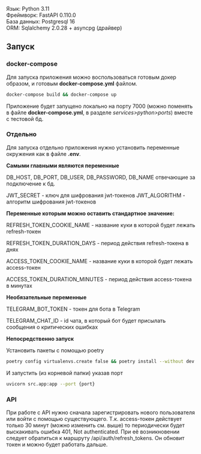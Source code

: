 Язык: Python 3.11  
Фреймворк: FastAPI 0.110.0  
База данных: Postgresql 16  
ORM: Sqlalchemy 2.0.28 + asyncpg (драйвер)  

## Запуск 
### docker-compose
Для запуска приложения можно воспользоваться готовым докер образом, и готовым **docker-compose.yml** файлом.
```bash
docker-compose build && docker-compose up
```
Приложение будет запущено локально на порту 7000 (можно поменять в файле **docker-compose.yml**,
в разделе *services>python>ports*) вместе с тестовой бд.

### Отдельно

Для запуска отдельно приложения нужно установить переменные окружения как в файле
**.env**. 

**Самыми главными являются переменные**

DB_HOST, DB_PORT, DB_USER, DB_PASSWORD, DB_NAME отвечающие за подключение
к бд.

JWT_SECRET - ключ для шифрования jwt-токенов
JWT_ALGORITHM - алгоритм шифрования jwt-токенов

**Переменные которым можно оставить стандартное значение:**

REFRESH_TOKEN_COOKIE_NAME - название куки в которой будет лежать refresh-токен

REFRESH_TOKEN_DURATION_DAYS - период действия refresh-токена в днях

ACCESS_TOKEN_COOKIE_NAME - название куки в которой будет лежать access-токен

ACCESS_TOKEN_DURATION_MINUTES - период действия access-токена в минутах

**Необязательные переменные**

TELEGRAM_BOT_TOKEN - токен для бота в Telegram

TELEGRAM_CHAT_ID - id чата, в который бот будет присылать сообщения о критических ошибках

**Непосредственно запуск**

Установить пакеты с помощью poetry
```bash
poetry config virtualenvs.create false && poetry install --without dev
```
И запустить (из корневой папки) указав порт
```bash
uvicorn src.app:app --port {port}
```

### API

При работе с API нужно сначала зарегистрировать нового пользователя
или войти с помощью существующего. Т.к. access-токен действует только 30 минут (можно изменить см. выше)
то периодически будет выскакивать ошибка 401, Not authenticated. При
её возникновении следует обратиться к маршруту /api/auth/refresh_tokens.
Он обновит токен и можно будет работать дальше.